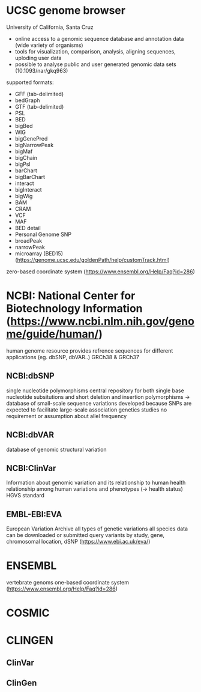 # UCSC genome browser 
University of California, Santa Cruz
- online access to a genomic sequence database and annotation data (wide variety of organisms)
- tools for visualization, comparison, analysis, aligning sequences, uploding user data
- possible to analyse public and user generated genomic data sets
(10.1093/nar/gkq963)

supported formats: 
- GFF (tab-delimited)
- bedGraph
- GTF (tab-delimited)
- PSL
- BED
- bigBed
- WIG
- bigGenePred
- bigNarrowPeak
- bigMaf
- bigChain
- bigPsl
- barChart
- bigBarChart
- interact
- bigInteract
- bigWig
- BAM
- CRAM
- VCF
-  MAF
- BED detail
- Personal Genome SNP
- broadPeak
- narrowPeak
- microarray (BED15)
(https://genome.ucsc.edu/goldenPath/help/customTrack.html)

zero-based coordinate system
(https://www.ensembl.org/Help/Faq?id=286)
# NCBI: National Center for Biotechnology Information (https://www.ncbi.nlm.nih.gov/genome/guide/human/)
human genome resource
provides refrence sequences for different applications (eg. dbSNP, dbVAR..)
GRCh38 & GRCh37

## NCBI:dbSNP
single nucleotide polymorphisms
central repository for both single base nucleotide subsitutions and short deletion and insertion polymorphisms -> database of small-scale sequence variations
developed because SNPs are expected to facilitate large-scale association genetics studies
no requirement or assumption about allel frequency
## NCBI:dbVAR
database of genomic structural variation
## NCBI:ClinVar
Information about genomic variation and its relationship to human health
relationship among human variations and phenotypes (-> health status)
HGVS standard


## EMBL-EBI:EVA
European Variation Archive 
all types of genetic variations
all species
data can be downloaded or submitted
query variants by study, gene, chromosomal location, dSNP
(https://www.ebi.ac.uk/eva/)


# ENSEMBL
vertebrate genoms
one-based coordinate system
(https://www.ensembl.org/Help/Faq?id=286)



# COSMIC
# CLINGEN
## ClinVar
## ClinGen

